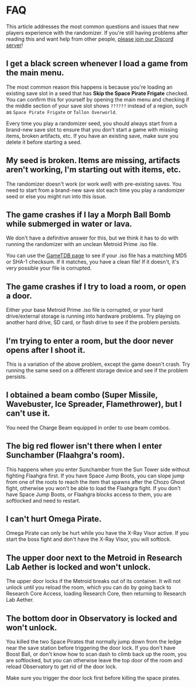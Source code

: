 # FAQ

This article addresses the most common questions and issues that new players experience with the randomizer. If you're still having problems after reading this and want help from other people, [please join our Discord server](http://discord.gg/WWGcay6)!

## I get a black screen whenever I load a game from the main menu.

The most common reason this happens is because you're loading an existing save slot in a seed that has **Skip the Space Pirate Frigate** checked. You can confirm this for yourself by opening the main menu and checking if the middle section of your save slot shows `??????` instead of a region, such as `Space Pirate Frigate` or `Tallon Overworld`.

Every time you play a randomizer seed, you should always start from a brand-new save slot to ensure that you don't start a game with missing items, broken artifacts, etc. If you have an existing save, make sure you delete it before starting a seed.

## My seed is broken. Items are missing, artifacts aren't working, I'm starting out with items, etc.

The randomizer doesn't work (or work *well*) with pre-existing saves. You need to start from a brand-new save slot each time you play a randomizer seed or else you might run into this issue.

## The game crashes if I lay a Morph Ball Bomb while submerged in water or lava.

We don't have a definitive answer for this, but we think it has to do with running the randomizer with an unclean Metroid Prime .iso file.

You can use the [GameTDB page](https://www.gametdb.com/Wii/GM8E01) to see if your .iso file has a matching MD5 or SHA-1 checksum. If it matches, you have a clean file! If it doesn't, it's very possible your file is corrupted.

## The game crashes if I try to load a room, or open a door.

Either your base Metroid Prime .iso file is corrupted, or your hard drive/external storage is running into hardware problems. Try playing on another hard drive, SD card, or flash drive to see if the problem persists.

## I'm trying to enter a room, but the door never opens after I shoot it.

This is a variation of the above problem, except the game doesn't crash. Try running the same seed on a different storage device and see if the problem persists.

## I obtained a beam combo (Super Missile, Wavebuster, Ice Spreader, Flamethrower), but I can't use it.

You need the Charge Beam equipped in order to use beam combos.

## The big red flower isn't there when I enter Sunchamber (Flaahgra's room).

This happens when you enter Sunchamber from the Sun Tower side without fighting Flaahgra first. If you have Space Jump Boots, you can slope jump from one of the roots to reach the item that spawns after the Chozo Ghost fight, otherwise you won't be able to load the Flaahgra fight. If you don't have Space Jump Boots, or Flaahgra blocks access to them, you are softlocked and need to restart.

## I can't hurt Omega Pirate.

Omega Pirate can only be hurt while you have the X-Ray Visor active. If you start the boss fight and don't have the X-Ray Visor, you will softlock.

## The upper door next to the Metroid in Research Lab Aether is locked and won't unlock.

The upper door locks if the Metroid breaks out of its container. It will not unlock until you reload the room, which you can do by going back to Research Core Access, loading Research Core, then returning to Research Lab Aether.

## The bottom door in Observatory is locked and won't unlock.

You killed the two Space Pirates that normally jump down from the ledge near the save station before triggering the door lock. If you don't have Boost Ball, or don't know how to scan dash to climb back up the room, you are softlocked, but you can otherwise leave the top door of the room and reload Observatory to get rid of the door lock.

Make sure you trigger the door lock first before killing the space pirates.

